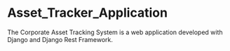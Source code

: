 # Asset_Tracker_Application
 The Corporate Asset Tracking System is a web application developed with Django and Django Rest Framework.
